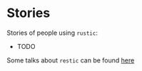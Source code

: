 # Stories

Stories of people using `rustic`:

- TODO

Some talks about `restic` can be found
[here](https://restic.readthedocs.io/en/latest/110_talks.html)
